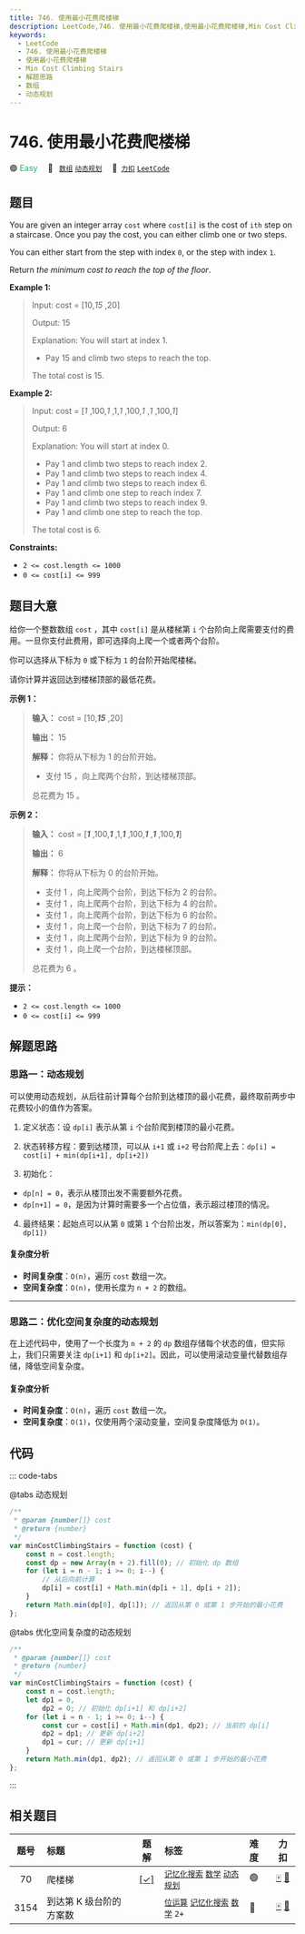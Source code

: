 ```yaml
---
title: 746. 使用最小花费爬楼梯
description: LeetCode,746. 使用最小花费爬楼梯,使用最小花费爬楼梯,Min Cost Climbing Stairs,解题思路,数组,动态规划
keywords:
  - LeetCode
  - 746. 使用最小花费爬楼梯
  - 使用最小花费爬楼梯
  - Min Cost Climbing Stairs
  - 解题思路
  - 数组
  - 动态规划
---
```


# 746. 使用最小花费爬楼梯

🟢 <font color=#15bd66>Easy</font>&emsp; 🔖&ensp; [`数组`](/tag/array.md) [`动态规划`](/tag/dynamic-programming.md)&emsp; 🔗&ensp;[`力扣`](https://leetcode.cn/problems/min-cost-climbing-stairs) [`LeetCode`](https://leetcode.com/problems/min-cost-climbing-stairs)

## 题目

You are given an integer array `cost` where `cost[i]` is the cost of `ith`
step on a staircase. Once you pay the cost, you can either climb one or two
steps.

You can either start from the step with index `0`, or the step with index `1`.

Return _the minimum cost to reach the top of the floor_.

**Example 1:**

> Input: cost = [10,_15_ ,20]
>
> Output: 15
>
> Explanation: You will start at index 1.
>
> - Pay 15 and climb two steps to reach the top.
>
> The total cost is 15.

**Example 2:**

> Input: cost = [_1_ ,100,_1_ ,1,_1_ ,100,_1_ ,_1_ ,100,_1_]
>
> Output: 6
>
> Explanation: You will start at index 0.
>
> - Pay 1 and climb two steps to reach index 2.
> - Pay 1 and climb two steps to reach index 4.
> - Pay 1 and climb two steps to reach index 6.
> - Pay 1 and climb one step to reach index 7.
> - Pay 1 and climb two steps to reach index 9.
> - Pay 1 and climb one step to reach the top.
>
> The total cost is 6.

**Constraints:**

- `2 <= cost.length <= 1000`
- `0 <= cost[i] <= 999`

## 题目大意

给你一个整数数组 `cost` ，其中 `cost[i]` 是从楼梯第 `i`
个台阶向上爬需要支付的费用。一旦你支付此费用，即可选择向上爬一个或者两个台阶。

你可以选择从下标为 `0` 或下标为 `1` 的台阶开始爬楼梯。

请你计算并返回达到楼梯顶部的最低花费。

**示例 1：**

> **输入：** cost = [10,_**15**_ ,20]
>
> **输出：** 15
>
> **解释：** 你将从下标为 1 的台阶开始。
>
> - 支付 15 ，向上爬两个台阶，到达楼梯顶部。
>
> 总花费为 15 。

**示例 2：**

> **输入：** cost = [_**1**_ ,100,_**1**_ ,1,_**1**_ ,100,_**1**_ ,_**1**_ ,100,_**1**_]
>
> **输出：** 6
>
> **解释：** 你将从下标为 0 的台阶开始。
>
> - 支付 1 ，向上爬两个台阶，到达下标为 2 的台阶。
> - 支付 1 ，向上爬两个台阶，到达下标为 4 的台阶。
> - 支付 1 ，向上爬两个台阶，到达下标为 6 的台阶。
> - 支付 1 ，向上爬一个台阶，到达下标为 7 的台阶。
> - 支付 1 ，向上爬两个台阶，到达下标为 9 的台阶。
> - 支付 1 ，向上爬一个台阶，到达楼梯顶部。
>
> 总花费为 6 。

**提示：**

- `2 <= cost.length <= 1000`
- `0 <= cost[i] <= 999`

## 解题思路

### 思路一：动态规划

可以使用动态规划，从后往前计算每个台阶到达楼顶的最小花费，最终取前两步中花费较小的值作为答案。

1. 定义状态：设 `dp[i]` 表示从第 `i` 个台阶爬到楼顶的最小花费。

2. 状态转移方程：要到达楼顶，可以从 `i+1` 或 `i+2` 号台阶爬上去：`dp[i] = cost[i] + min(dp[i+1], dp[i+2])`

3. 初始化：

- `dp[n] = 0`，表示从楼顶出发不需要额外花费。
- `dp[n+1] = 0`，是因为计算时需要多一个占位值，表示超过楼顶的情况。

4. 最终结果：起始点可以从第 `0` 或第 `1` 个台阶出发，所以答案为：`min(dp[0], dp[1])`

#### 复杂度分析

- **时间复杂度**：`O(n)`，遍历 `cost` 数组一次。
- **空间复杂度**：`O(n)`，使用长度为 `n + 2` 的数组。

---

### 思路二：优化空间复杂度的动态规划

在上述代码中，使用了一个长度为 `n + 2` 的 `dp` 数组存储每个状态的值，但实际上，我们只需要关注 `dp[i+1]` 和 `dp[i+2]`。因此，可以使用滚动变量代替数组存储，降低空间复杂度。

#### 复杂度分析

- **时间复杂度**：`O(n)`，遍历 `cost` 数组一次。
- **空间复杂度**：`O(1)`，仅使用两个滚动变量，空间复杂度降低为 `O(1)`。

## 代码

::: code-tabs

@tabs 动态规划

```javascript
/**
 * @param {number[]} cost
 * @return {number}
 */
var minCostClimbingStairs = function (cost) {
	const n = cost.length;
	const dp = new Array(n + 2).fill(0); // 初始化 dp 数组
	for (let i = n - 1; i >= 0; i--) {
		// 从后向前计算
		dp[i] = cost[i] + Math.min(dp[i + 1], dp[i + 2]);
	}
	return Math.min(dp[0], dp[1]); // 返回从第 0 或第 1 步开始的最小花费
};
```

@tabs 优化空间复杂度的动态规划

```javascript
/**
 * @param {number[]} cost
 * @return {number}
 */
var minCostClimbingStairs = function (cost) {
	const n = cost.length;
	let dp1 = 0,
		dp2 = 0; // 初始化 dp[i+1] 和 dp[i+2]
	for (let i = n - 1; i >= 0; i--) {
		const cur = cost[i] + Math.min(dp1, dp2); // 当前的 dp[i]
		dp2 = dp1; // 更新 dp[i+2]
		dp1 = cur; // 更新 dp[i+1]
	}
	return Math.min(dp1, dp2); // 返回从第 0 或第 1 步开始的最小花费
};
```

:::

## 相关题目

<!-- prettier-ignore -->
| 题号 | 标题 | 题解 | 标签 | 难度 | 力扣 |
| :------: | :------ | :------: | :------ | :------ | :------: |
| 70 | 爬楼梯 | [[✓]](/problem/0070.md) |  [`记忆化搜索`](/tag/memoization.md) [`数学`](/tag/math.md) [`动态规划`](/tag/dynamic-programming.md) | 🟢 | [🀄️](https://leetcode.cn/problems/climbing-stairs) [🔗](https://leetcode.com/problems/climbing-stairs) |
| 3154 | 到达第 K 级台阶的方案数 |  |  [`位运算`](/tag/bit-manipulation.md) [`记忆化搜索`](/tag/memoization.md) [`数学`](/tag/math.md) `2+` | 🔴 | [🀄️](https://leetcode.cn/problems/find-number-of-ways-to-reach-the-k-th-stair) [🔗](https://leetcode.com/problems/find-number-of-ways-to-reach-the-k-th-stair) |